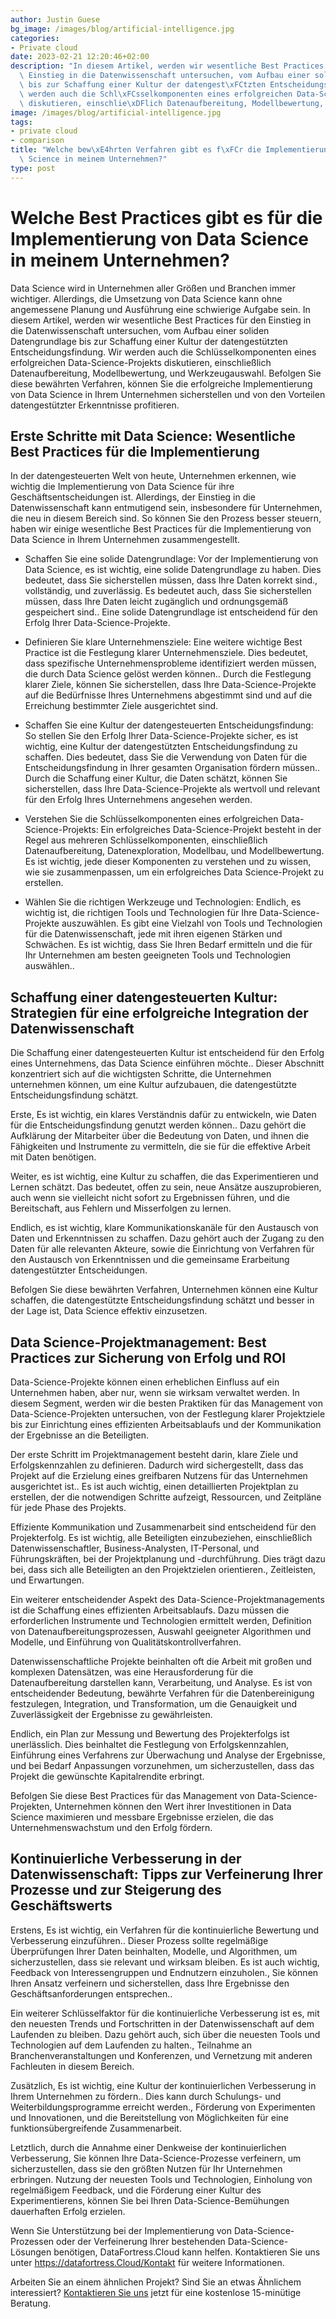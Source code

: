 ```yaml
---
author: Justin Guese
bg_image: /images/blog/artificial-intelligence.jpg
categories:
- Private cloud
date: 2023-02-21 12:20:46+02:00
description: "In diesem Artikel, werden wir wesentliche Best Practices f\xFCr den\
  \ Einstieg in die Datenwissenschaft untersuchen, vom Aufbau einer soliden Datengrundlage\
  \ bis zur Schaffung einer Kultur der datengest\xFCtzten Entscheidungsfindung. Wir\
  \ werden auch die Schl\xFCsselkomponenten eines erfolgreichen Data-Science-Projekts\
  \ diskutieren, einschlie\xDFlich Datenaufbereitung, Modellbewertung, und Werkzeugauswahl."
image: /images/blog/artificial-intelligence.jpg
tags:
- private cloud
- comparison
title: "Welche bew\xE4hrten Verfahren gibt es f\xFCr die Implementierung von Data\
  \ Science in meinem Unternehmen?"
type: post
---
```



# Welche Best Practices gibt es für die Implementierung von Data Science in meinem Unternehmen?

Data Science wird in Unternehmen aller Größen und Branchen immer wichtiger. Allerdings, die Umsetzung von Data Science kann ohne angemessene Planung und Ausführung eine schwierige Aufgabe sein. In diesem Artikel, werden wir wesentliche Best Practices für den Einstieg in die Datenwissenschaft untersuchen, vom Aufbau einer soliden Datengrundlage bis zur Schaffung einer Kultur der datengestützten Entscheidungsfindung. Wir werden auch die Schlüsselkomponenten eines erfolgreichen Data-Science-Projekts diskutieren, einschließlich Datenaufbereitung, Modellbewertung, und Werkzeugauswahl. Befolgen Sie diese bewährten Verfahren, können Sie die erfolgreiche Implementierung von Data Science in Ihrem Unternehmen sicherstellen und von den Vorteilen datengestützter Erkenntnisse profitieren.

## Erste Schritte mit Data Science: Wesentliche Best Practices für die Implementierung

In der datengesteuerten Welt von heute, Unternehmen erkennen, wie wichtig die Implementierung von Data Science für ihre Geschäftsentscheidungen ist. Allerdings, der Einstieg in die Datenwissenschaft kann entmutigend sein, insbesondere für Unternehmen, die neu in diesem Bereich sind. So können Sie den Prozess besser steuern, haben wir einige wesentliche Best Practices für die Implementierung von Data Science in Ihrem Unternehmen zusammengestellt.

- Schaffen Sie eine solide Datengrundlage: Vor der Implementierung von Data Science, es ist wichtig, eine solide Datengrundlage zu haben. Dies bedeutet, dass Sie sicherstellen müssen, dass Ihre Daten korrekt sind., vollständig, und zuverlässig. Es bedeutet auch, dass Sie sicherstellen müssen, dass Ihre Daten leicht zugänglich und ordnungsgemäß gespeichert sind.. Eine solide Datengrundlage ist entscheidend für den Erfolg Ihrer Data-Science-Projekte.

- Definieren Sie klare Unternehmensziele: Eine weitere wichtige Best Practice ist die Festlegung klarer Unternehmensziele. Dies bedeutet, dass spezifische Unternehmensprobleme identifiziert werden müssen, die durch Data Science gelöst werden können.. Durch die Festlegung klarer Ziele, können Sie sicherstellen, dass Ihre Data-Science-Projekte auf die Bedürfnisse Ihres Unternehmens abgestimmt sind und auf die Erreichung bestimmter Ziele ausgerichtet sind.

- Schaffen Sie eine Kultur der datengesteuerten Entscheidungsfindung: So stellen Sie den Erfolg Ihrer Data-Science-Projekte sicher, es ist wichtig, eine Kultur der datengestützten Entscheidungsfindung zu schaffen. Dies bedeutet, dass Sie die Verwendung von Daten für die Entscheidungsfindung in Ihrer gesamten Organisation fördern müssen.. Durch die Schaffung einer Kultur, die Daten schätzt, können Sie sicherstellen, dass Ihre Data-Science-Projekte als wertvoll und relevant für den Erfolg Ihres Unternehmens angesehen werden.

- Verstehen Sie die Schlüsselkomponenten eines erfolgreichen Data-Science-Projekts: Ein erfolgreiches Data-Science-Projekt besteht in der Regel aus mehreren Schlüsselkomponenten, einschließlich Datenaufbereitung, Datenexploration, Modellbau, und Modellbewertung. Es ist wichtig, jede dieser Komponenten zu verstehen und zu wissen, wie sie zusammenpassen, um ein erfolgreiches Data Science-Projekt zu erstellen.

- Wählen Sie die richtigen Werkzeuge und Technologien: Endlich, es wichtig ist, die richtigen Tools und Technologien für Ihre Data-Science-Projekte auszuwählen. Es gibt eine Vielzahl von Tools und Technologien für die Datenwissenschaft, jede mit ihren eigenen Stärken und Schwächen. Es ist wichtig, dass Sie Ihren Bedarf ermitteln und die für Ihr Unternehmen am besten geeigneten Tools und Technologien auswählen..

## Schaffung einer datengesteuerten Kultur: Strategien für eine erfolgreiche Integration der Datenwissenschaft

Die Schaffung einer datengesteuerten Kultur ist entscheidend für den Erfolg eines Unternehmens, das Data Science einführen möchte.. Dieser Abschnitt konzentriert sich auf die wichtigsten Schritte, die Unternehmen unternehmen können, um eine Kultur aufzubauen, die datengestützte Entscheidungsfindung schätzt.

Erste, Es ist wichtig, ein klares Verständnis dafür zu entwickeln, wie Daten für die Entscheidungsfindung genutzt werden können.. Dazu gehört die Aufklärung der Mitarbeiter über die Bedeutung von Daten, und ihnen die Fähigkeiten und Instrumente zu vermitteln, die sie für die effektive Arbeit mit Daten benötigen.

Weiter, es ist wichtig, eine Kultur zu schaffen, die das Experimentieren und Lernen schätzt. Das bedeutet, offen zu sein, neue Ansätze auszuprobieren, auch wenn sie vielleicht nicht sofort zu Ergebnissen führen, und die Bereitschaft, aus Fehlern und Misserfolgen zu lernen.

Endlich, es ist wichtig, klare Kommunikationskanäle für den Austausch von Daten und Erkenntnissen zu schaffen. Dazu gehört auch der Zugang zu den Daten für alle relevanten Akteure, sowie die Einrichtung von Verfahren für den Austausch von Erkenntnissen und die gemeinsame Erarbeitung datengestützter Entscheidungen.

Befolgen Sie diese bewährten Verfahren, Unternehmen können eine Kultur schaffen, die datengestützte Entscheidungsfindung schätzt und besser in der Lage ist, Data Science effektiv einzusetzen.

## Data Science-Projektmanagement: Best Practices zur Sicherung von Erfolg und ROI

Data-Science-Projekte können einen erheblichen Einfluss auf ein Unternehmen haben, aber nur, wenn sie wirksam verwaltet werden. In diesem Segment, werden wir die besten Praktiken für das Management von Data-Science-Projekten untersuchen, von der Festlegung klarer Projektziele bis zur Einrichtung eines effizienten Arbeitsablaufs und der Kommunikation der Ergebnisse an die Beteiligten.

Der erste Schritt im Projektmanagement besteht darin, klare Ziele und Erfolgskennzahlen zu definieren. Dadurch wird sichergestellt, dass das Projekt auf die Erzielung eines greifbaren Nutzens für das Unternehmen ausgerichtet ist.. Es ist auch wichtig, einen detaillierten Projektplan zu erstellen, der die notwendigen Schritte aufzeigt, Ressourcen, und Zeitpläne für jede Phase des Projekts.

Effiziente Kommunikation und Zusammenarbeit sind entscheidend für den Projekterfolg. Es ist wichtig, alle Beteiligten einzubeziehen, einschließlich Datenwissenschaftler, Business-Analysten, IT-Personal, und Führungskräften, bei der Projektplanung und -durchführung. Dies trägt dazu bei, dass sich alle Beteiligten an den Projektzielen orientieren., Zeitleisten, und Erwartungen.

Ein weiterer entscheidender Aspekt des Data-Science-Projektmanagements ist die Schaffung eines effizienten Arbeitsablaufs. Dazu müssen die erforderlichen Instrumente und Technologien ermittelt werden, Definition von Datenaufbereitungsprozessen, Auswahl geeigneter Algorithmen und Modelle, und Einführung von Qualitätskontrollverfahren.

Datenwissenschaftliche Projekte beinhalten oft die Arbeit mit großen und komplexen Datensätzen, was eine Herausforderung für die Datenaufbereitung darstellen kann, Verarbeitung, und Analyse. Es ist von entscheidender Bedeutung, bewährte Verfahren für die Datenbereinigung festzulegen, Integration, und Transformation, um die Genauigkeit und Zuverlässigkeit der Ergebnisse zu gewährleisten.

Endlich, ein Plan zur Messung und Bewertung des Projekterfolgs ist unerlässlich. Dies beinhaltet die Festlegung von Erfolgskennzahlen, Einführung eines Verfahrens zur Überwachung und Analyse der Ergebnisse, und bei Bedarf Anpassungen vorzunehmen, um sicherzustellen, dass das Projekt die gewünschte Kapitalrendite erbringt.

Befolgen Sie diese Best Practices für das Management von Data-Science-Projekten, Unternehmen können den Wert ihrer Investitionen in Data Science maximieren und messbare Ergebnisse erzielen, die das Unternehmenswachstum und den Erfolg fördern.

## Kontinuierliche Verbesserung in der Datenwissenschaft: Tipps zur Verfeinerung Ihrer Prozesse und zur Steigerung des Geschäftswerts

Erstens, Es ist wichtig, ein Verfahren für die kontinuierliche Bewertung und Verbesserung einzuführen.. Dieser Prozess sollte regelmäßige Überprüfungen Ihrer Daten beinhalten, Modelle, und Algorithmen, um sicherzustellen, dass sie relevant und wirksam bleiben. Es ist auch wichtig, Feedback von Interessengruppen und Endnutzern einzuholen., Sie können Ihren Ansatz verfeinern und sicherstellen, dass Ihre Ergebnisse den Geschäftsanforderungen entsprechen..

Ein weiterer Schlüsselfaktor für die kontinuierliche Verbesserung ist es, mit den neuesten Trends und Fortschritten in der Datenwissenschaft auf dem Laufenden zu bleiben. Dazu gehört auch, sich über die neuesten Tools und Technologien auf dem Laufenden zu halten., Teilnahme an Branchenveranstaltungen und Konferenzen, und Vernetzung mit anderen Fachleuten in diesem Bereich.

Zusätzlich, Es ist wichtig, eine Kultur der kontinuierlichen Verbesserung in Ihrem Unternehmen zu fördern.. Dies kann durch Schulungs- und Weiterbildungsprogramme erreicht werden., Förderung von Experimenten und Innovationen, und die Bereitstellung von Möglichkeiten für eine funktionsübergreifende Zusammenarbeit.

Letztlich, durch die Annahme einer Denkweise der kontinuierlichen Verbesserung, Sie können Ihre Data-Science-Prozesse verfeinern, um sicherzustellen, dass sie den größten Nutzen für Ihr Unternehmen erbringen. Nutzung der neuesten Tools und Technologien, Einholung von regelmäßigem Feedback, und die Förderung einer Kultur des Experimentierens, können Sie bei Ihren Data-Science-Bemühungen dauerhaften Erfolg erzielen.

Wenn Sie Unterstützung bei der Implementierung von Data-Science-Prozessen oder der Verfeinerung Ihrer bestehenden Data-Science-Lösungen benötigen, DataFortress.Cloud kann helfen. Kontaktieren Sie uns unter https://datafortress.Cloud/Kontakt für weitere Informationen.

Arbeiten Sie an einem ähnlichen Projekt? Sind Sie an etwas Ähnlichem interessiert? [Kontaktieren Sie uns](/de/contact) jetzt für eine kostenlose 15-minütige Beratung.